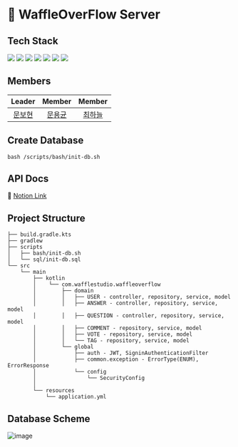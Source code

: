 # 🧇 WaffleOverFlow Server

## Tech Stack
<img src="https://img.shields.io/badge/Kotlin-7F52FF?style=flat-square&logo=Kotlin&logoColor=white"/></a> <img src="https://img.shields.io/badge/Spring Boot-6DB33F?style=flat-square&logo=Spring Boot&logoColor=white"/></a> <img src="https://img.shields.io/badge/Spring Security-6DB33F?style=flat-square&logo=Spring Security&logoColor=white"/></a> <img src="https://img.shields.io/badge/MySQL-4479A1?style=flat-square&logo=MySQL&logoColor=white"/></a> <img src="https://img.shields.io/badge/JWT-6DB33F?style=flat-square&logo=Json Web Tokens&logoColor=white"/></a> <img src="https://img.shields.io/badge/NGINX-009639?style=flat-square&logo=NGINX&logoColor=white"/></a> <img src="https://img.shields.io/badge/AWS-232F3E?style=flat-square&logo=Amazon AWS&logoColor=white"/></a>

## Members
|Leader|Member|Member|
|:---:|:---:|:---:|
|[문보현](https://github.com/moonpiderman)|[문용균](https://github.com/yg-moon)|[최하늘](https://github.com/caelum02)|

## Create Database

```shell
bash /scripts/bash/init-db.sh
```

## API Docs
🔗 [Notion Link](https://eggplant-sumac-51e.notion.site/API-Docs-47105a4de54e4be6bf6027010afecf4d)


## Project Structure
```
├── build.gradle.kts
├── gradlew
├── scripts
│   ├── bash/init-db.sh
│   └── sql/init-db.sql
└── src
    └── main
        ├── kotlin
        │    └── com.wafflestudio.waffleoverflow
        │        ├── domain
        │        │   ├── USER - controller, repository, service, model
        │        │   ├── ANSWER - controller, repository, service, model
        │        │   ├── QUESTION - controller, repository, service, model
        │        │   ├── COMMENT - repository, service, model
        │        │   ├── VOTE - repository, service, model
        │        │   └── TAG - repository, service, model
        │        └── global
        │            ├── auth - JWT, SigninAuthenticationFilter
        │            ├── common.exception - ErrorType(ENUM), ErrorResponse
        │            └── config
        │                └── SecurityConfig
        │
        └── resources
            └── application.yml
```

## Database Scheme
![image](https://user-images.githubusercontent.com/70942197/145508752-4f98c975-a627-4840-9ae5-9ea84dba9115.png)

